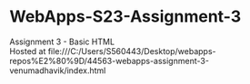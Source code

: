 # WebApps-S23-Assignment-3
Assignment 3 - Basic HTML
 <br>
Hosted at file:///C:/Users/S560443/Desktop/webapps-repos%E2%80%9D/44563-webapps-assignment-3-venumadhavik/index.html
</br>